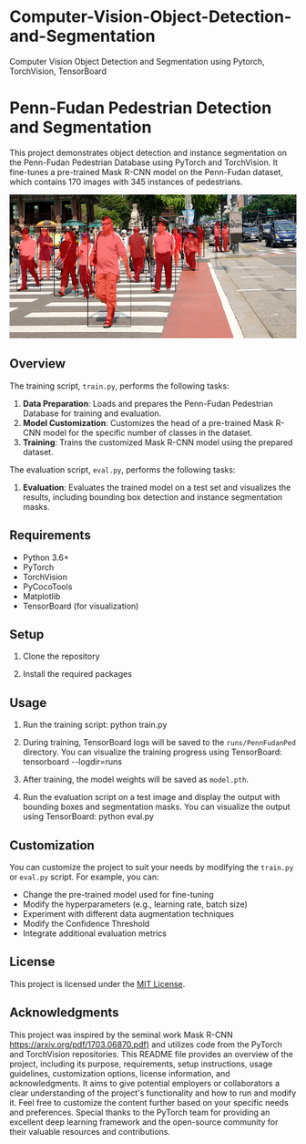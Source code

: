 # Computer-Vision-Object-Detection-and-Segmentation
Computer Vision Object Detection and Segmentation using Pytorch, TorchVision, TensorBoard


# Penn-Fudan Pedestrian Detection and Segmentation

This project demonstrates object detection and instance segmentation on the Penn-Fudan Pedestrian Database using PyTorch and TorchVision. It fine-tunes a pre-trained Mask R-CNN model on the Penn-Fudan dataset, which contains 170 images with 345 instances of pedestrians.


![alt text](https://github.com/evan-sctg/Computer-Vision-Object-Detection-and-Segmentation/blob/master/pedestrians.png?raw=true)

## Overview

The training script, `train.py`, performs the following tasks:

1. **Data Preparation**: Loads and prepares the Penn-Fudan Pedestrian Database for training and evaluation.
2. **Model Customization**: Customizes the head of a pre-trained Mask R-CNN model for the specific number of classes in the dataset.
3. **Training**: Trains the customized Mask R-CNN model using the prepared dataset.

The evaluation script, `eval.py`, performs the following tasks:
1.  **Evaluation**: Evaluates the trained model on a test set and visualizes the results, including bounding box detection and instance segmentation masks.

## Requirements

- Python 3.6+
- PyTorch
- TorchVision
- PyCocoTools
- Matplotlib
- TensorBoard (for visualization)

## Setup

1. Clone the repository

2.  Install the required packages


## Usage

1. Run the training script:
python train.py



2. During training, TensorBoard logs will be saved to the `runs/PennFudanPed` directory. You can visualize the training progress using TensorBoard:
tensorboard --logdir=runs



3. After training, the model weights will be saved as `model.pth`.

4. Run the evaluation script on a test image and display the output with bounding boxes and segmentation masks. You can visualize the output using TensorBoard:
python eval.py

## Customization

You can customize the project to suit your needs by modifying the `train.py` or `eval.py` script. For example, you can:

- Change the pre-trained model used for fine-tuning
- Modify the hyperparameters (e.g., learning rate, batch size)
- Experiment with different data augmentation techniques
- Modify the Confidence Threshold
- Integrate additional evaluation metrics

## License

This project is licensed under the [MIT License](LICENSE).

## Acknowledgments


This project was inspired by the seminal work Mask R-CNN [https://arxiv.org/pdf/1703.06870.pdf)](https://arxiv.org/pdf/1703.06870.pdf) and utilizes code from the PyTorch and TorchVision repositories.
This README file provides an overview of the project, including its purpose, requirements, setup instructions, usage guidelines, customization options, license information, and acknowledgments. It aims to give potential employers or collaborators a clear understanding of the project's functionality and how to run and modify it. Feel free to customize the content further based on your specific needs and preferences.
Special thanks to the PyTorch team for providing an excellent deep learning framework and the open-source community for their valuable resources and contributions.
